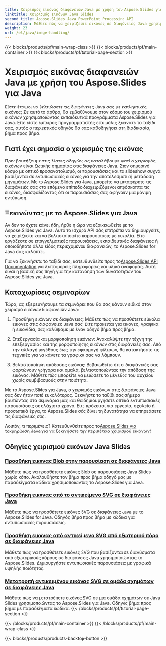 ```yaml
---
title: Χειρισμός εικόνας διαφανειών Java με χρήση του Aspose.Slides για Java
linktitle: Χειρισμός εικόνων Java Slides
second_title: Aspose.Slides Java PowerPoint Processing API
description: Μάθετε πώς να χειρίζεστε εικόνες σε διαφάνειες Java χρησιμοποιώντας εκπαιδευτικά προγράμματα Aspose.Slides for Java. Εξερευνήστε βήμα προς βήμα οδηγίες για αποτελεσματική διαχείριση εικόνας.
weight: 23
url: /el/java/image-handling/
---
```


{{< blocks/products/pf/main-wrap-class >}}
{{< blocks/products/pf/main-container >}}
{{< blocks/products/pf/tutorial-page-section >}}

# Χειρισμός εικόνας διαφανειών Java με χρήση του Aspose.Slides για Java


Είστε έτοιμοι να βελτιώσετε τις διαφάνειες Java σας με εκπληκτικές εικόνες; Σε αυτό το άρθρο, θα εμβαθύνουμε στον κόσμο του χειρισμού εικόνων χρησιμοποιώντας εκπαιδευτικά προγράμματα Aspose.Slides για Java. Είτε είστε έμπειρος προγραμματιστής είτε μόλις ξεκινάτε το ταξίδι σας, αυτός ο περιεκτικός οδηγός θα σας καθοδηγήσει στη διαδικασία, βήμα προς βήμα.

## Γιατί έχει σημασία ο χειρισμός της εικόνας

Πριν βουτήξουμε στις λίστες οδηγών, ας καταλάβουμε γιατί ο χειρισμός εικόνων είναι ζωτικής σημασίας στις διαφάνειες Java. Στον σημερινό κόσμο με οπτικό προσανατολισμό, οι παρουσιάσεις και τα slideshow συχνά βασίζονται σε εντυπωσιακές εικόνες για την αποτελεσματική μετάδοση μηνυμάτων. Με το Aspose.Slides για Java, μπορείτε να μεταφέρετε τις διαφάνειές σας στο επόμενο επίπεδο διαχειριζόμενοι απρόσκοπτα τις εικόνες, διασφαλίζοντας ότι οι παρουσιάσεις σας αφήνουν μια μόνιμη εντύπωση.

## Ξεκινώντας με το Aspose.Slides για Java

Αν δεν το έχετε κάνει ήδη, ήρθε η ώρα να εξοικειωθείτε με το Aspose.Slides για Java. Αυτό το ισχυρό API σάς επιτρέπει να δημιουργείτε, να χειρίζεστε και να βελτιστοποιείτε παρουσιάσεις με ευκολία. Είτε εργάζεστε σε επαγγελματικές παρουσιάσεις, εκπαιδευτικές διαφάνειες ή οποιοδήποτε άλλο είδος περιεχομένου διαφανειών, το Aspose.Slides for Java σας καλύπτει.

 Για να ξεκινήσετε το ταξίδι σας, κατευθυνθείτε προς το[Aspose.Slides API Documentation](https://reference.aspose.com/slides/java/) για λεπτομερείς πληροφορίες και υλικό αναφοράς. Αυτή είναι η βασική σας πηγή για την κατανόηση των δυνατοτήτων του Aspose.Slides για Java.

## Καταχωρίσεις σεμιναρίων

Τώρα, ας εξερευνήσουμε τα σεμινάρια που θα σας κάνουν ειδικό στον χειρισμό εικόνων διαφανειών Java:

1. Προσθήκη εικόνων σε διαφάνειες: Μάθετε πώς να προσθέτετε εύκολα εικόνες στις διαφάνειες Java σας. Είτε πρόκειται για εικόνες, γραφικά ή εικονίδια, σας καλύψαμε με έναν οδηγό βήμα προς βήμα.

2. Επεξεργασία και μορφοποίηση εικόνων: Ανακαλύψτε την τέχνη της επεξεργασίας και της μορφοποίησης εικόνων στις διαφάνειές σας. Από την αλλαγή μεγέθους έως την εφαρμογή φίλτρων, θα κατακτήσετε τις τεχνικές για να κάνετε τα γραφικά σας να λάμπουν.

3. Βελτιστοποίηση απόδοσης εικόνας: Βεβαιωθείτε ότι οι διαφάνειές σας φορτώνουν γρήγορα και ομαλά, βελτιστοποιώντας την απόδοση της εικόνας. Μάθετε πώς μπορείτε να μειώσετε το μέγεθος του αρχείου χωρίς συμβιβασμούς στην ποιότητα.

Με το Aspose.Slides για Java, ο χειρισμός εικόνων στις διαφάνειες Java σας δεν ήταν ποτέ ευκολότερος. Ξεκινήστε το ταξίδι σας σήμερα βουτώντας στα σεμινάρια μας και θα δημιουργήσετε οπτικά εντυπωσιακές παρουσιάσεις σε ελάχιστο χρόνο. Είτε πρόκειται για εργασία, σχολείο ή προσωπικά έργα, το Aspose.Slides σάς δίνει τη δυνατότητα να επηρεάσετε τις διαφάνειές σας.

 Λοιπόν, τι περιμένεις? Κατευθυνθείτε προς το[Aspose.Slides για τεκμηρίωση Java](https://reference.aspose.com/slides/java/) για να ξεκινήσετε την περιπέτεια χειρισμού εικόνων!
## Οδηγίες χειρισμού εικόνων Java Slides
### [Προσθήκη εικόνας Blob στην παρουσίαση σε διαφάνειες Java](./add-blob-image-to-presentation-in-java-slides/)
Μάθετε πώς να προσθέτετε εικόνες Blob σε παρουσιάσεις Java Slides χωρίς κόπο. Ακολουθήστε τον βήμα προς βήμα οδηγό μας με παραδείγματα κώδικα χρησιμοποιώντας το Aspose.Slides για Java.
### [Προσθήκη εικόνας από το αντικείμενο SVG σε διαφάνειες Java](./add-image-from-svg-object-in-java-slides/)
Μάθετε πώς να προσθέτετε εικόνες SVG σε διαφάνειες Java με το Aspose.Slides for Java. Οδηγός βήμα προς βήμα με κώδικα για εντυπωσιακές παρουσιάσεις.
### [Προσθήκη εικόνας από αντικείμενο SVG από εξωτερικό πόρο σε διαφάνειες Java](./add-image-from-svg-object-from-external-resource-in-java-slides/)
Μάθετε πώς να προσθέτετε εικόνες SVG που βασίζονται σε διανύσματα από εξωτερικούς πόρους σε διαφάνειες Java χρησιμοποιώντας το Aspose.Slides. Δημιουργήστε εντυπωσιακές παρουσιάσεις με γραφικά υψηλής ποιότητας.
### [Μετατροπή αντικειμένου εικόνας SVG σε ομάδα σχημάτων σε διαφάνειες Java](./convert-svg-image-object-into-group-of-shapes-in-java-slides/)
Μάθετε πώς να μετατρέπετε εικόνες SVG σε μια ομάδα σχημάτων σε Java Slides χρησιμοποιώντας το Aspose.Slides για Java. Οδηγός βήμα προς βήμα με παραδείγματα κώδικα.
{{< /blocks/products/pf/tutorial-page-section >}}

{{< /blocks/products/pf/main-container >}}
{{< /blocks/products/pf/main-wrap-class >}}

{{< blocks/products/products-backtop-button >}}
